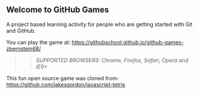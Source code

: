 ## Welcome to GitHub Games

A project based learning activity for people who are getting started with Git and GitHub.

You can play the game at: https://githubschool.github.io/github-games-zbernstein68/

>> _*SUPPORTED BROWSERS*: Chrome, Firefox, Safari, Opera and IE9+_

This fun open source game was cloned from: https://github.com/jakesgordon/javascript-tetris
